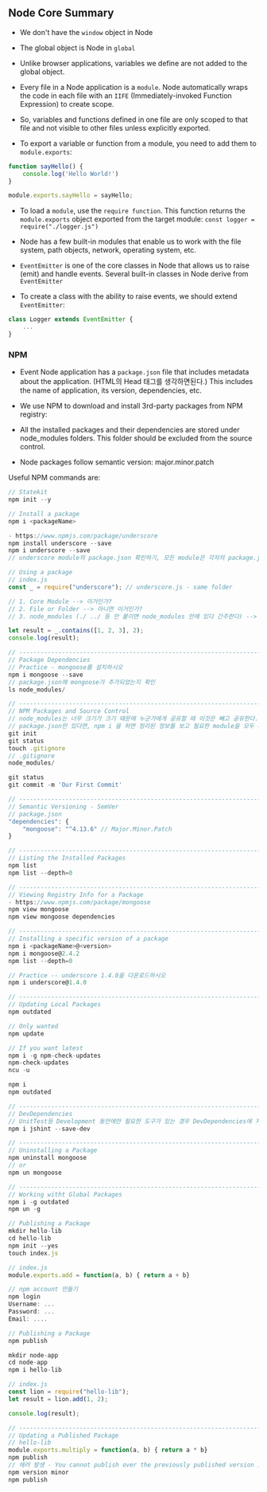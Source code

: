## Node Core Summary
- We don't have the `window` object in Node
- The global object is Node in `global`

- Unlike browser applications, variables we define are not added to the global object.

- Every file in a Node application is a `module`. Node automatically wraps the code in each file with an `IIFE` (Immediately-invoked Function Expression) to create scope. 

- So, variables and functions defined in one file are only scoped to that file and not visible to other files unless explicitly exported.

- To export a variable or function from a module, you need to add them to `module.exports`:
```javascript
function sayHello() {
    console.log('Hello World!')
}

module.exports.sayHello = sayHello;
```
- To load a `module`, use the `require function`. This function returns the `module.exports` object exported from the target module: `const logger = require("./logger.js")`

- Node has a few built-in modules that enable us to work with the file system, path objects, network, operating system, etc.

- `EventEmitter` is one of the core classes in Node that allows us to raise (emit) and handle events. Several built-in classes in Node derive from `EventEmitter`

- To create a class with the ability to raise events, we should extend `EventEmitter`:
```javascript
class Logger extends EventEmitter {
    ...
}
```

### NPM
- Event Node application has a `package.json` file that includes metadata about the application. (HTML의 Head 태그를 생각하면된다.) This includes the name of application, its version, dependencies, etc.

- We use NPM to download and install 3rd-party packages from NPM registry:

- All the installed packages and their dependencies are stored under node_modules folders. This folder should be excluded from the source control.

- Node packages follow semantic version: major.minor.patch

Useful NPM commands are:
```javascript
// Statekit
npm init --y

// Install a package
npm i <packageName>

- https://www.npmjs.com/package/underscore
npm install underscore --save
npm i underscore --save
// underscore module의 package.json 확인하기, 모든 module은 각자의 package.json을 가지고 있다.

// Using a package
// index.js
const _ = require("underscore"); // underscore.js - same folder

// 1. Core Module --> 이거인가?
// 2. File or Folder --> 아니면 이거인가?
// 3. node_modules (./ ../ 등 안 붙이면 node_modules 안에 있다 간주한다) --> 그래도 아니면 이거인가 확인, 그래도 아니면 에러...

let result = _.contains([1, 2, 3], 2);
console.log(result);

// -------------------------------------------------------------------------------
// Package Dependencies 
// Practice - mongoose를 설치하시오
npm i mongoose --save
// package.json에 mongoose가 추가되었는지 확인
ls node_modules/ 

// -------------------------------------------------------------------------------
// NPM Packages and Source Control
// node_modules는 너무 크기가 크기 때문에 누군가에게 공유할 때 이것은 빼고 공유한다. 그 이유는 package.json에 모든 정보가 정리되어있기 때문이다.
// package.json만 있다면, npm i 을 하면 정리된 정보를 보고 필요한 module을 모두 다운로드한다.
git init
git status
touch .gitignore
// .gitignore
node_modules/

git status
git commit -m 'Our First Commit'

// -------------------------------------------------------------------------------
// Semantic Versioning - SemVer
// package.json
"dependencies": {
    "mongoose": "^4.13.6" // Major.Minor.Patch
}

// -------------------------------------------------------------------------------
// Listing the Installed Packages
npm list
npm list --depth=0

// -------------------------------------------------------------------------------
// Viewing Registry Info for a Package
- https://www.npmjs.com/package/mongoose
npm view mongoose
npm view mongoose dependencies

// -------------------------------------------------------------------------------
// Installing a specific version of a package
npm i <packageName>@<version>
npm i mongoose@2.4.2
npm list --depth=0

// Practice -- underscore 1.4.0을 다운로드하시오
npm i underscore@1.4.0

// -------------------------------------------------------------------------------
// Updating Local Packages
npm outdated

// Only wanted
npm update

// If you want latest
npm i -g npm-check-updates
npm-check-updates
ncu -u

npm i
npm outdated

// -------------------------------------------------------------------------------
// DevDependencies
// UnitTest등 Development 동안에만 필요한 도구가 있는 경우 DevDependencies에 저장
npm i jshint --save-dev

// -------------------------------------------------------------------------------
// Uninstalling a Package
npm uninstall mongoose
// or
npm un mongoose

// -------------------------------------------------------------------------------
// Working witht Global Packages
npm i -g outdated
npm un -g 

// Publishing a Package
mkdir hello-lib
cd hello-lib
npm init --yes
touch index.js

// index.js
module.exports.add = function(a, b) { return a + b}

// npm account 만들기
npm login
Username: ...
Password: ...
Email: ....

// Publishing a Package
npm publish

mkdir node-app
cd node-app
npm i hello-lib

// index.js 
const lion = require("hello-lib");
let result = lion.add(1, 2);

console.log(result);

// -------------------------------------------------------------------------------
// Updating a Published Package
// hello-lib
module.exports.multiply = function(a, b) { return a * b}
npm publish 
// 에러 발생 - You cannot publish over the previously published version 1.0.0
npm version minor
npm publish
```